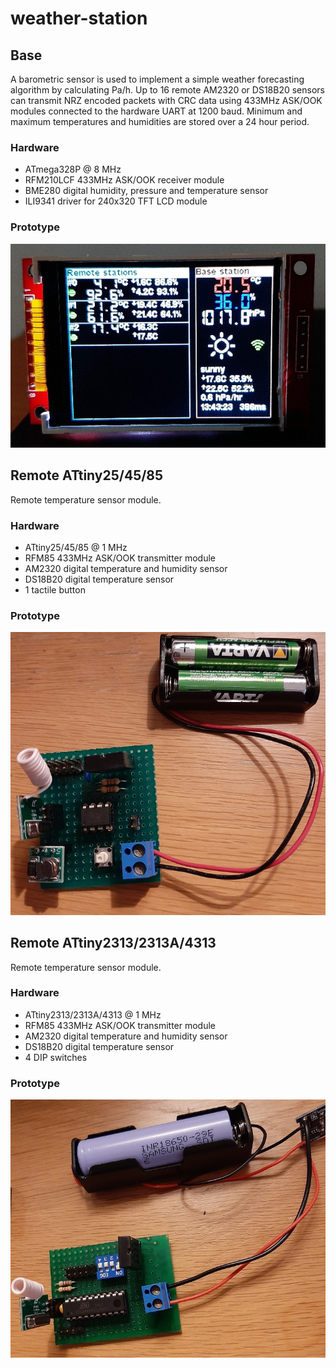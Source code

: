 # weather-station

## Base

A barometric sensor is used to implement a simple weather forecasting algorithm by calculating Pa/h. Up to 16 remote AM2320 or DS18B20 sensors can transmit NRZ encoded packets with CRC data using 433MHz ASK/OOK modules connected to the hardware UART at 1200 baud. Minimum and maximum temperatures and humidities are stored over a 24 hour period.

### Hardware

* ATmega328P @ 8 MHz
* RFM210LCF 433MHz ASK/OOK receiver module
* BME280 digital humidity, pressure and temperature sensor
* ILI9341 driver for 240x320 TFT LCD module

### Prototype

![](media/base_station.jpg)

## Remote ATtiny25/45/85

Remote temperature sensor module.

### Hardware

* ATtiny25/45/85 @ 1 MHz
* RFM85 433MHz ASK/OOK transmitter module
* AM2320 digital temperature and humidity sensor
* DS18B20 digital temperature sensor
* 1 tactile button

### Prototype

![](media/remote_25_45_85.jpg)

## Remote ATtiny2313/2313A/4313

Remote temperature sensor module.

### Hardware

* ATtiny2313/2313A/4313 @ 1 MHz
* RFM85 433MHz ASK/OOK transmitter module
* AM2320 digital temperature and humidity sensor
* DS18B20 digital temperature sensor
* 4 DIP switches
 
### Prototype

![](media/remote_2313_4313.jpg)
